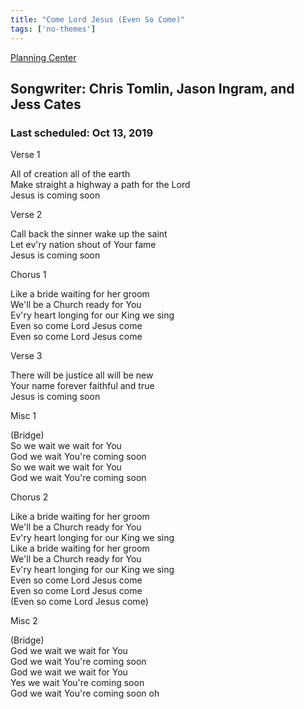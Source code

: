 ```yaml
---
title: "Come Lord Jesus (Even So Come)"
tags: ['no-themes']
---
```


[Planning Center](https://services.planningcenteronline.com/songs/14169955)

## Songwriter: Chris Tomlin, Jason Ingram, and Jess Cates
### Last scheduled: Oct 13, 2019          

Verse 1  
  
All of creation all of the earth  
Make straight a highway a path for the Lord  
Jesus is coming soon  
  
Verse 2  
  
Call back the sinner wake up the saint  
Let ev'ry nation shout of Your fame  
Jesus is coming soon  
  
Chorus 1  
  
Like a bride waiting for her groom  
We'll be a Church ready for You  
Ev'ry heart longing for our King we sing  
Even so come Lord Jesus come  
Even so come Lord Jesus come  
  
Verse 3  
  
There will be justice all will be new  
Your name forever faithful and true  
Jesus is coming soon  
  
Misc 1  
  
(Bridge)  
So we wait we wait for You  
God we wait You're coming soon  
So we wait we wait for You  
God we wait You're coming soon  
  
Chorus 2  
  
Like a bride waiting for her groom  
We'll be a Church ready for You  
Ev'ry heart longing for our King we sing  
Like a bride waiting for her groom  
We'll be a Church ready for You  
Ev'ry heart longing for our King we sing  
Even so come Lord Jesus come  
Even so come Lord Jesus come  
(Even so come Lord Jesus come)  
  
Misc 2  
  
(Bridge)  
God we wait we wait for You  
God we wait You're coming soon  
God we wait we wait for You  
Yes we wait You're coming soon  
God we wait You're coming soon oh
